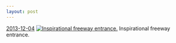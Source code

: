 ```yaml
---
layout: post
---
```


<p>
  <time><a href="/242">2013-12-04</a></time>
  <a href="/242"><img src="{{ site.assets_url }}/242-640.jpg" srcset="{{ site.assets_url }}/242-1280.jpg 1280w, {{ site.assets_url }}/242-960.jpg 960w, {{ site.assets_url }}/242-640.jpg 640w, {{ site.assets_url }}/242-320.jpg 320w" sizes="(min-width: 700px) 50vw, calc(100vw - 2rem)" alt="Inspirational freeway entrance." /></a>
  <span>Inspirational freeway entrance.</span>
</p>
